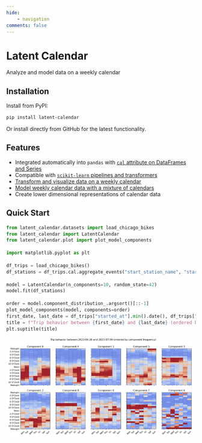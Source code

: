 ```yaml
---
hide: 
    - navigation
comments: false
---
```

# Latent Calendar

Analyze and model data on a weekly calendar

## Installation

Install from PyPI: 

```bash
pip install latent-calendar
```

Or install directly from GitHub for the latest functionality. 

## Features 

- Integrated automatically into `pandas` with [`cal` attribute on DataFrames and Series](./modules/extensions.md)
- Compatible with [`scikit-learn` pipelines and transformers](./examples/model/sklearn-compat.md)
- [Transform and visualize data on a weekly calendar](./examples/cal-attribute.md)
- [Model weekly calendar data with a mixture of calendars](methodology.md)
- Create lower dimensional representations of calendar data


## Quick Start

```python
from latent_calendar.datasets import load_chicago_bikes
from latent_calendar import LatentCalendar
from latent_calendar.plot import plot_model_components

import matplotlib.pyplot as plt

df_trips = load_chicago_bikes()
df_stations = df_trips.cal.aggregate_events("start_station_name", "started_at", minutes=60)

model = LatentCalendar(n_components=10, random_state=42)
model.fit(df_stations)

order = model.component_distribution_.argsort()[::-1]
plot_model_components(model, components=order)
first_date, last_date = df_trips["started_at"].min().date(), df_trips["started_at"].max().date()
title = f"Trip behavior between {first_date} and {last_date} (ordered by component frequency)"
plt.suptitle(title)
```

![Quick Start](./images/quick-start.png)